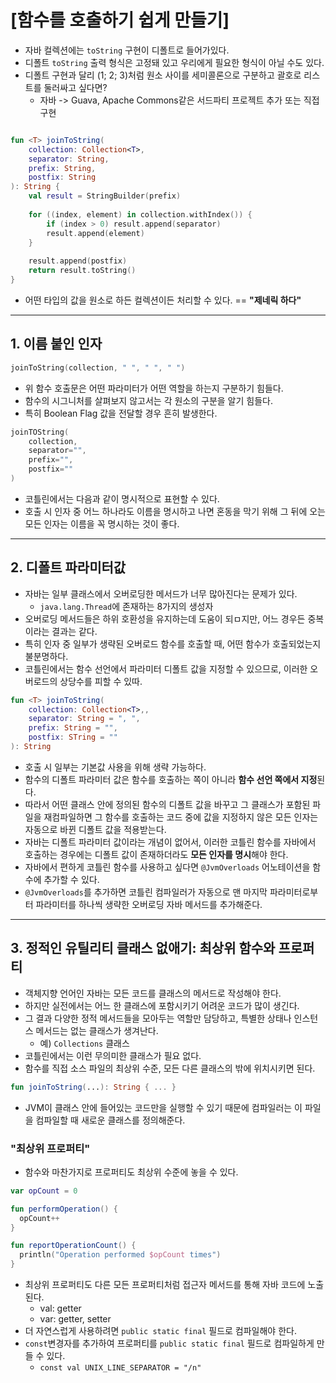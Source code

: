 # [함수를 호출하기 쉽게 만들기]

- 자바 컬렉션에는 `toString` 구현이 디폴트로 들어가있다.
- 디폴트 `toString` 출력 형식은 고정돼 있고 우리에게 필요한 형식이 아닐 수도 있다.
- 디폴트 구현과 달리 (1; 2; 3)처럼 원소 사이를 세미콜론으로 구분하고 괄호로 리스트를 둘러싸고 싶다면?
  - 자바 -> Guava, Apache Commons같은 서드파티 프로젝트 추가 또는 직접 구현

```kotlin

fun <T> joinToString(
    collection: Collection<T>,
    separator: String,
    prefix: String,
    postfix: String
): String {
    val result = StringBuilder(prefix)
    
    for ((index, element) in collection.withIndex()) {
        if (index > 0) result.append(separator)
        result.append(element)
    }
    
    result.append(postfix)
    return result.toString()
}
```

- 어떤 타입의 값을 원소로 하든 컬렉션이든 처리할 수 있다. == **"제네릭 하다"**

---

## 1. 이름 붙인 인자

```kotlin
joinToString(collection, " ", " ", " ")
```

- 위 함수 호출문은 어떤 파라미터가 어떤 역할을 하는지 구분하기 힘들다.
- 함수의 시그니처를 살펴보지 않고서는 각 원소의 구분을 알기 힘들다.
- 특히 Boolean Flag 값을 전달할 경우 흔히 발생한다.

```kotlin
joinTOString(
    collection,
    separator="",
    prefix="",
    postfix=""
)
```

- 코틀린에서는 다음과 같이 명시적으로 표현할 수 있다.
- 호출 시 인자 중 어느 하나라도 이름을 명시하고 나면 혼동을 막기 위해 그 뒤에 오는 모든 인자는 이름을 꼭 명시하는 것이 좋다.

---

## 2. 디폴트 파라미터값

- 자바는 일부 클래스에서 오버로딩한 메서드가 너무 많아진다는 문제가 있다.
  - `java.lang.Thread`에 존재하는 8가지의 생성자
- 오버로딩 메서드들은 하위 호환성을 유지하는데 도움이 되ㅁ지만, 어느 경우든 중복이라는 결과는 같다.
- 특히 인자 중 일부가 생략된 오버로드 함수를 호출할 때, 어떤 함수가 호출되었는지 불분명하다.
- 코틀린에서는 함수 선언에서 파라미터 디폴트 값을 지정할 수 있으므로, 이러한 오버로드의 상당수를 피할 수 있따.

```kotlin
fun <T> joinToString(
    collection: Collection<T>,,
    separator: String = ", ",
    prefix: String = "",
    postfix: STring = ""
): String
```
- 호출 시 일부는 기본값 사용을 위해 생략 가능하다.
- 함수의 디폴트 파라미터 값은 함수를 호출하는 쪽이 아니라 **함수 선언 쪽에서 지정**된다.
- 따라서 어떤 클래스 안에 정의된 함수의 디폴트 값을 바꾸고 그 클래스가 포함된 파일을 재컴파일하면 그 함수를 호출하는 코드 중에 값을 지정하지 않은 모든 인자는 자동으로 바뀐 디폴트 값을 적용받는다.
- 자바는 디폴트 파라미터 값이라는 개념이 없어서, 이러한 코틀린 함수를 자바에서 호출하는 경우에는 디폴트 값이 존재하더라도 **모든 인자를 명시**해야 한다.
- 자바에서 편하게 코틀린 함수를 사용하고 싶다면 `@JvmOverloads` 어노테이션을 함수에 추가할 수 있다.
- `@JvmOverloads`를 추가하면 코틀린 컴파일러가 자동으로 맨 마지막 파라미터로부터 파라미터를 하나씩 생략한 오버로딩 자바 메서드를 추가해준다.

---

## 3. 정적인 유틸리티 클래스 없애기: 최상위 함수와 프로퍼티
- 객체지향 언어인 자바는 모든 코드를 클래스의 메서드로 작성해야 한다.
- 하지만 실전에서는 어느 한 클래스에 포함시키기 어려운 코드가 많이 생긴다.
- 그 결과 다양한 정적 메서드들을 모아두는 역할만 담당하고, 특별한 상태나 인스턴스 메서드는 없는 클래스가 생겨난다.
  - 예) `Collections` 클래스
- 코틀린에서는 이런 무의미한 클래스가 필요 없다.
- 함수를 직접 소스 파일의 최상위 수준, 모든 다른 클래스의 밖에 위치시키면 된다.

```kotlin
fun joinToString(...): String { ... }
```

- JVM이 클래스 안에 들어있는 코드만을 실행할 수 있기 때문에 컴파일러는 이 파일을 컴파일할 때 새로운 클래스를 정의해준다.

### "최상위 프로퍼티"

- 함수와 마찬가지로 프로퍼티도 최상위 수준에 놓을 수 있다.

```kotlin
var opCount = 0

fun performOperation() {
  opCount++
}

fun reportOperationCount() {
  println("Operation performed $opCount times")
}
```

- 최상위 프로퍼티도 다른 모든 프로퍼티처럼 접근자 메서드를 통해 자바 코드에 노출된다.
  - val: getter
  - var: getter, setter
- 더 자연스럽게 사용하려면 `public static final` 필드로 컴파일해야 한다.
- `const`변경자를 추가하여 프로퍼티를 `public static final` 필드로 컴파일하게 만들 수 있다.
  - `const val UNIX_LINE_SEPARATOR = "/n"`